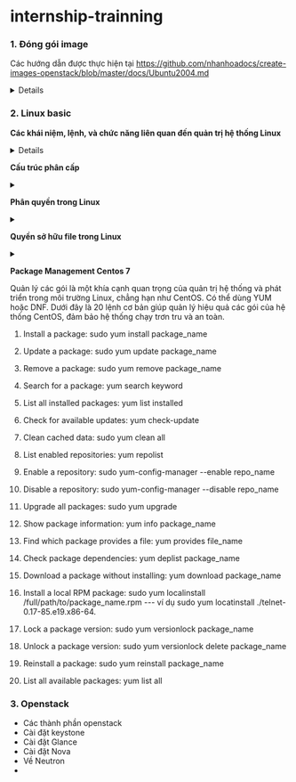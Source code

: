 # internship-trainning
### 1. Đóng gói image
Các hướng dẫn được thực hiện tại https://github.com/nhanhoadocs/create-images-openstack/blob/master/docs/Ubuntu2004.md
<details>
 
#  <summary> một số khái niệm liên quan </summary>
- LVM (Logical Volume Manager) là một hệ thống quản lý ổ đĩa trong Linux, cho phép tạo các phân vùng linh hoạt hơn so với việc sử dụng phân vùng tĩnh truyền thống (partition).
Với LVM, bạn có thể dễ dàng thay đổi kích thước, thêm, hoặc di chuyển các phân vùng mà không cần khởi động lại hệ thống.
- Image không dùng LVM có nghĩa là hệ điều hành hoặc ứng dụng trong image đó sử dụng phân vùng truyền thống (như ext4, xfs, v.v.) thay vì LVM để quản lý không gian đĩa.
Điều này thường dẫn đến việc quản lý phân vùng ít linh hoạt hơn, nhưng lại đơn giản hơn trong một số trường hợp, đặc biệt là khi không cần phải mở rộng hoặc thu hẹp các phân vùng sau khi hệ thống đã được triển khai.
- Queens là một phiên bản ổn định với nhiều cải tiến và tính năng mới, nhưng không còn nhận được cập nhật bảo mật hoặc hỗ trợ chính thức từ OpenStack Foundation,
vì đã có các phiên bản mới hơn. Nếu có thể, bạn nên xem xét việc nâng cấp lên một phiên bản mới hơn để nhận được các bản vá bảo mật và cải tiến hiệu năng.
Phiên bản này phù hợp với các môi trường sản xuất yêu cầu sự ổn định và tính năng tiên tiến trong các dịch vụ mạng, quản lý container và quản lý tài nguyên.
vì đã có các phiên bản mới hơn. Phiên bản này phù hợp với các môi trường sản xuất yêu cầu sự ổn định và tính năng tiên tiến trong các dịch vụ mạng, quản lý container và quản lý tài nguyên.
    
**tạo mới VM tại webvirtcloud**
- tạo WebvirtCloud cần tạo docker trước
- docker version được chỉnh sửa trong `sudo nano ./webvirtcloud.sh-`. Tạo ra version vượt mức yêu cầu nhưng vẫn cảnh báo lỗi thì sửa ở đoạn docker-version
``` 
 required_version="25.0.0"

## Compare versions using a simple logic
if [ "$(printf '%s\n' "$required_version" "$docker_version" | sort -V | head -n1)" = "$required_version" ]; then
    echo -e "\nDocker version $docker_version is sufficient.\n"
else
    echo -e "\nDocker version $docker_version is not sufficient. Please update Docker to version $required_version or later.\n" 
    exit 1
fi  
``` 
- bắt đầu web thì có mariadb, rabbitmq
- chạy docker ps để hiện container ID 
- chạy lệnh ` docker inspect -f '{{range .NetworkSettings.Networks}}{{.IPAddress}}{{end}}' container-id  ` - tìm ra ip cần. Thay thế container-id tương ứng
- vào trag web với ip trên
</details>

### 2. Linux basic
**Các khái niệm, lệnh, và chức năng liên quan đến quản trị hệ thống Linux**
<details>
 
**Tập lệnh**
-  <summary>Lệnh ls thường  </summary> được sử dụng để xác định các tập tin và thư mục trong thư mục làm việc. Lệnh này là một trong nhiều lệnh Linux thường được sử dụng mà bạn nên biết.
- Lệnh pwd: Hiển thị hiện tại thư mục làm việc.
- Lệnh mkdir: Tạo một thư mục.
- Lệnh cd: Để điều hướng giữa các thư mục khác nhau
- Lệnh rmdir: Loại bỏ các thư mục trống khỏi danh sách thư mục.
- Lệnh cp: Sao chép tập tin từ thư mục này sang thư mục khác.
- Lệnh mv: Đổi tên và thay thế các tập tin
- Lệnh rm: Xóa tập tin
- Lệnh uname: Lệnh lấy cơ sở thông tin về hệ điều hành
- Lệnh locate: Tìm một tập tin trong cơ sở dữ liệu.
- Lệnh touch: Tạo file trống
- Lệnh ln: Tạo đường tắt cho các tập tin khác
- Lệnh cat: Hiển thị tập tin nội dung ở đầu thiết bị
- Lệnh clear: Xóa phần cuối của thiết bị 
- Lệnh ps: Hiển thị các tiến trình trong terminal
- Lệnh grep: Tìm kiếm một công cụ ở đầu ra
- Lệnh echo: Hiển thị các tiến trình đang hoạt động trên terminal
- Lệnh wget tải tập tin từ internet.
- Lệnh whereis: 
- Lệnh df: Kiểm tra chi tiết của tập tin hệ thống
- Lệnh wc : Kiểm tra dòng, số từ và ký tự trong tệp bằng các tùy chọn khác nhau
  - wc -w show number from
  - wc -l display number line
  - wc -m show số lượng ký tự có trong một tệp
</details>

**Cấu trúc phân cấp**
<details>
 <summary>  </summary> 
/

Đây là điểm nhập của tất cả các thư mục và được mô tả như một dấu gạch chéo về phía trước, đây thực sự là ngôi nhà của Hệ điều hành. Mọi thứ đều ở trong đó. Không phải mọi người dùng đều có đặc quyền đọc và ghi vào thư mục này; chỉ quản trị viên hoặc người dùng được phép của hệ điều hành mới có quyền truy cập vào các đặc quyền đó.

/bin

Đây là thư mục có tất cả các tệp nhị phân của một số chương trình quan trọng trên hệ điều hành. Thư mục này chứa dữ liệu về các lệnh được sử dụng nhiều nhất liên quan đến tạo (mkdir), di chuyển (mv), sao chép (cp), liệt kê (ls) và xóa (rm) một thư mục hoặc tệp. Theo Tiêu chuẩn hệ thống tệp của Linux, thư mục này không thể có thư mục con.

/boot

Đây là thư mục xử lý việc kích hoạt Hệ điều hành Linux. Trước hết, bạn không cần phải sửa đổi bất kỳ thứ gì trong thư mục này, nếu không, bạn không thể thay đổi bất kỳ thứ gì trong đó trừ khi bạn có quyền của quản trị viên. Bạn nên tránh xa làm bất cứ điều gì trong thư mục này, nếu không sẽ rất khó để thiết lập lại nó.

/dev

Thư mục này chứa các tệp của các thiết bị như Thiết bị USB hoặc Ổ cứng. Hầu hết các tệp được tạo trong thời gian khởi động hoặc khi thiết bị được gắn vào.

/etc

Điều này có vẻ hơi buồn cười đối với bạn, nhưng thư mục này dành cho những loại tệp cấu hình và thư mục mà hệ thống không biết phải đặt chúng ở đâu. Vì vậy, nó là một thư mục “et Cetra” cho Hệ điều hành Linux.

Thư mục này chủ yếu chứa các tệp cục bộ của chương trình tĩnh ảnh hưởng đến tất cả người dùng. Vì thư mục này chủ yếu chứa các tệp liên quan đến cấu hình, tốt hơn nên gọi nó là “Mọi thứ cần cấu hình”.

/home

Đây là thư mục chứa hầu hết dữ liệu cá nhân của người dùng. Người dùng dành phần lớn thời gian của mình ở đây vì Tải xuống, Tài liệu, Máy tính để bàn và tất cả các thư mục cơ bản được yêu cầu và phổ biến khác đều nằm trong thư mục “/ home” này. Tất cả các tệp cấu hình dấu chấm của người dùng cũng có trong đây.

/lib

Đây là những thư mục nơi các thư viện được lưu trữ. Thư viện là một số tệp cần thiết cho bất kỳ ứng dụng nào để thực hiện một số tác vụ hoặc chức năng. Ví dụ, các thư viện này có thể cần thiết bởi các tệp nhị phân trong thư mục / bin .

/media

Đây là thư mục nơi tất cả các thiết bị lưu trữ được kết nối bên ngoài được tự động gắn kết. Chúng ta không cần phải làm gì trong thư mục này vì nó được quản lý bởi chính Hệ điều hành, nhưng nếu chúng ta muốn mount các thiết bị lưu trữ theo cách thủ công, chúng ta có thư mục / mnt cho mục đích đó.

/mnt

Đây là thư mục mà bạn có thể tìm thấy các ổ đĩa được gắn kết khác. Ví dụ: ổ USB, Ổ cứng gắn ngoài hoặc Ổ đĩa mềm. Điều này ngày nay không được sử dụng vì các thiết bị được tự động gắn vào thư mục / media, nhưng đây là nơi chúng ta có thể gắn các thiết bị lưu trữ của mình theo cách thủ công.

/opt

Đây là thư mục tùy chọn. Đây là thư mục chứa phần mềm được cài đặt thủ công bởi các nhà cung cấp.

/proc

Đây là thư mục có các tệp giả. Các tệp giả chứa thông tin về các quy trình.

/root

Cũng giống như / home directory, / root là nhà của Administrator hay còn gọi là superuser. Vì đây là thư mục của superuser, tốt hơn hết là bạn không nên chạm vào nó trừ khi bạn có đầy đủ kiến ​​thức về những gì bạn đang làm.

/run

Thư mục này được sử dụng để lưu trữ dữ liệu tạm thời của các tiến trình đang chạy trên Hệ điều hành.

/sbin

Thư mục này cũng giống như thư mục / bin, nhưng nó được sử dụng bởi superuser, và đó là lý do tại sao “s” được sử dụng trước bin.

/snap

Đây là thư mục chứa các gói snap được lưu trữ trong đó.

/srv

Thư mục này lưu trữ dữ liệu của các dịch vụ đang chạy trên hệ thống. Ví dụ, nó giữ dữ liệu nếu một máy chủ đang chạy trên Hệ điều hành.

/sys

Thư mục này luôn được tạo trong thời gian khởi động, vì vậy nó là một thư mục ảo như / dev, và nó là thư mục khi bạn muốn giao tiếp với Kernal. Nó cũng chứa thông tin liên quan đến các thiết bị được kết nối.

/tmp

Đây là thư mục tạm thời và chứa các tập tin tạm thời của các ứng dụng đang chạy trên hệ thống.

/usr

Thư mục này chứa các ứng dụng được cài đặt và sử dụng bởi người dùng. Nó còn được gọi là “Tài nguyên Hệ thống UNIX”. Nó cũng có thư mục / bin, / sbin và / lib riêng, khác với thư mục / bin, / sbin và / lib của superuser.

/var

Đây là một thư mục có thể thay đổi chứa các tệp và thư mục có kích thước dự kiến ​​sẽ tăng lên theo thời gian và mức độ sử dụng của hệ thống.

 </details>

**Phân quyền trong Linux**

<details>
 <summary>  </summary> 
 - Ownership và Permission
Có 3 loại chủ sở hữu một file/thư mục trên Linux đó là user, group, other
Các quyền đọc, ghi, thực thi được ký hiểu là r, w, x tương ứng với các số là 4, 2, 1.
Lệnh chmod để thay đổi quyền, chown để thay đổi user sở hữu, chrgrp để thay đổi group sở hữu.
 
| file type | user | group | other | name|
| :-------- |:---- |:----- |:----- |:--- |
| d         |rwx   |r-x    |r-x    | dir1|   
| -         |rw-   |r--    |r--    |file1|

 d- thư mục           
 
 -- file
 
 r- đọc
 
 w- ghi
 
 x- thực thi
 
 -- không có quyền 

 u = user= rwx

 g= group= rw

 o= other= r
 </details>
 
**Quyền sở hữu file trong Linux**
<details>
 <summary>  </summary> 

- Nếu bạn muốn loại user nào có quyền nào với file hoặc folder, thì bạn có thể thực thi lệnh chmod để điều khiển việc này theo ý bạn.

Trước tiên nếu muốn xem quyền của file đang ở trong tình trạng nào, bạn có thể thực thi lệnh ls -l

Ví dụ, ls -l file1.txt sẽ hiện ra kết quả:

```-rwxr–rw- 1 user user 0 Jan 19 12:59 file1.txt```

1 – Số của hard links. Hard link là link tới một file đã tồn tại.

user user – Phần này lần lượt hiện chủ của file (owner) và nhóm của chủ file (group) này. Với ví dụ này, chủ file có tên là user và group của nó là user

0 – Thể hiện kích thước của file.

Jan 19 12:59 – Ngày chỉnh sửa cuối cùng.

file1.txt – Tên của thư mục / file

Bên dưới là hướng dẫn chỉ bạn cách sử dụng chmod để đổi quyền của file và thư mục bằng cách thêm số cho đúng. Mỗi loại có số riêng của nó:

r (read) – 4

w (write) – 2

x (execute) – 1

Vì vậy nếu bạn muốn đặt file1.txt với các quyền ở ví dụ trên sao cho owner quyền đọc (r), ghi (w), thực thi (x), nhóm có quyền đọc (r), và những người khác có quyền đọc ghi (r) + (w), bạn sử dụng lệnh:

```chmod 746 file1.txt```

Kết quả nếu bạn kiểm tra quyền của file1.txt sẽ là:

```-rwxr–rw- 1 user user 0 Jan 19 12:59 file1.txt```

- Chown được dùng để đổi owners (chủ sở hữu) của file và folder. Thông thường bạn cần có quyền root để làm lệnh này. Cấu trúc lệnh này cơ bản như sau:
  
```chown [owner/group owner] [file name]```

nếu chúng ta có một file tên là “demo.txt” và muốn đổi chủ sở hữu của file tới cho “jerry” và group owner thành “clients”, vì thông thường khi bạn thay đổi owner bạn cần thay đổi luôn group owner, bạn cần dùng lệnh sau:

```chown jerry:clients demo.txt```

Như bạn thấy, chúng tôi phân biệt giữa owner và group owner với dấu 2 chấm “:”. Nếu chỉ muốn đổi chủ sở hữu của file, chúng ta dùng lệnh sau:

```chown jerry demo.txt```

Chỉ cần bỏ bớt nhóm sở hữu và chỉ cần điền tên chủ sở hữu mới của file, trong trường hợp này, nhóm sở hữu sẽ không đổi. Một ví dụ tương tự sẽ là nếu muốn đổi nhóm sở hữu của file, lệnh cần được viết như sau:

```chown :clients demo.txt```

Trong trường hợp này, chỉ nhóm chủ sở hữu được đổi thành clients (chủ sở hữu sẽ không đổi).

 </details>

 **Package Management Centos 7**

 Quản lý các gói là một khía cạnh quan trọng của quản trị hệ thống và phát triển trong môi trường Linux, chẳng hạn như CentOS. Có thể dùng YUM hoặc DNF. Dưới đây là 20 lệnh cơ bản giúp quản lý hiệu quả các gói của hệ thống CentOS, đảm bảo hệ thống chạy trơn tru và an toàn.

1. Install a package:	sudo yum install package_name

2. Update a package:	sudo yum update package_name

3. Remove a package:	sudo yum remove package_name

4. Search for a package:	yum search keyword

5. List all installed packages:	yum list installed

6. Check for available updates:	yum check-update

7. Clean cached data:	sudo yum clean all

8. List enabled repositories:	yum repolist

9. Enable a repository:	sudo yum-config-manager --enable repo_name

10. Disable a repository:	sudo yum-config-manager --disable repo_name

11. Upgrade all packages:	sudo yum upgrade

12. Show package information:	yum info package_name

13. Find which package provides a file:	yum provides file_name

14. Check package dependencies:	yum deplist package_name

15. Download a package without installing:	yum download package_name

16. Install a local RPM package:	sudo yum localinstall /full/path/to/package_name.rpm --- ví dụ sudo yum locatinstall ./telnet-0.17-85.e19.x86-64.

17. Lock a package version:	sudo yum versionlock package_name

18. Unlock a package version:	sudo yum versionlock delete package_name

19. Reinstall a package:	sudo yum reinstall package_name

20. List all available packages:	yum list all     

 
### 3. Openstack
- Các thành phần openstack
- Cài đặt keystone
- Cài đặt Glance
- Cài đặt Nova
- Về Neutron
-

